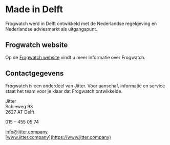 # Made in Delft

Frogwatch werd in Delft ontwikkeld met de Nederlandse regelgeving en Nederlandse adviesmarkt als uitgangspunt.

## Frogwatch website

Op de [Frogwatch website](https://www.frog.watch/) vindt u meer informatie over Frogwatch.

## Contactgegevens

Frogwatch is een onderdeel van Jitter. Voor aanschaf, informatie en service staat het team voor je klaar dat Frogwatch ontwikkelde.

Jitter<br>
Schieweg 93<br>
2627 AT Delft<br>

015 – 455 05 74

[info@jitter.company](mailto:info@jitter.company)<br>
[www.jitter.company](https://www.jitter.company)


